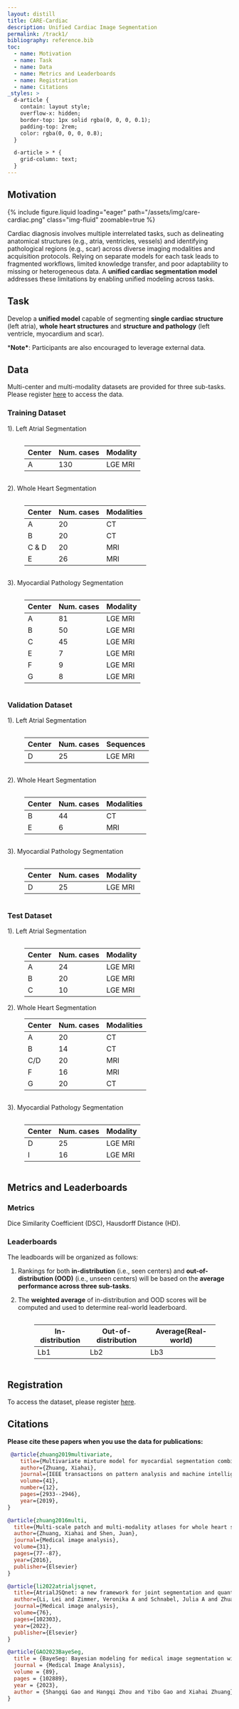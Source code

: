 ```yaml
---
layout: distill
title: CARE-Cardiac
description: Unified Cardiac Image Segmentation
permalink: /track1/
bibliography: reference.bib
toc:
  - name: Motivation
  - name: Task
  - name: Data
  - name: Metrics and Leaderboards
  - name: Registration
  - name: Citations
_styles: >
  d-article {
    contain: layout style;
    overflow-x: hidden;
    border-top: 1px solid rgba(0, 0, 0, 0.1);
    padding-top: 2rem;
    color: rgba(0, 0, 0, 0.8);
  }

  d-article > * {
    grid-column: text;
  }
---
```


## Motivation

{% include figure.liquid loading="eager" path="/assets/img/care-cardiac.png" class="img-fluid" zoomable=true %}

Cardiac diagnosis involves multiple interrelated tasks, such as delineating anatomical structures (e.g., atria, ventricles, vessels) and identifying pathological regions (e.g., scar) across diverse imaging modalities and acquisition protocols. Relying on separate models for each task leads to fragmented workflows, limited knowledge transfer, and poor adaptability to missing or heterogeneous data. A **unified cardiac segmentation model** addresses these limitations by enabling unified modeling across tasks. 

## Task

Develop a **unified model** capable of segmenting **single cardiac structure** (left atria), **whole heart structures** and **structure and pathology** (left ventricle, myocardium and scar).

***Note\***: Participants are also encouraged to leverage external data.


## Data

Multi-center and multi-modality datasets are provided for three sub-tasks. Please register [here](http://zmic.org.cn/care_2025/eval/register?track=cardiac) to access the data. 

### Training Dataset

1). Left Atrial Segmentation

<div style="display: flex; justify-content: center;">
<table class="table table-sm table-hover border-bottom" style="table-layout:fixed;width:85%;align:center;">
  <thead>
    <tr>
      <th scope="col">Center</th>
      <th scope="col">Num. cases</th>
      <th scope="col">Modality</th>
    </tr>
  </thead>
  <tbody>
    <tr>
      <td>A</td>
      <td>130</td>
      <td>LGE MRI</td>
    </tr>
  </tbody>
</table>
</div>

2). Whole Heart Segmentation

<div style="display: flex; justify-content: center;">
<table class="table table-sm table-hover border-bottom" style="table-layout:fixed;width:85%;align:center;">
  <thead>
    <tr>
      <th scope="col">Center</th>
      <th scope="col">Num. cases</th>
      <th scope="col">Modalities</th>
    </tr>
  </thead>
  <tbody>
    <tr>
      <td>A</td>
      <td>20</td>
      <td>CT</td>
    </tr>
    <tr>
      <td>B</td>
      <td>20</td>
      <td>CT</td>
    </tr>
    <tr>
      <td>C & D</td>
      <td>20</td>
      <td>MRI</td>
    </tr>
    <tr>
      <td>E</td>
      <td>26</td>
      <td>MRI</td>
    </tr>
  </tbody>
</table>
</div>



3). Myocardial Pathology Segmentation

<div style="display: flex; justify-content: center;">
<table class="table table-sm table-hover border-bottom" style="table-layout:fixed;width:85%;align:center;">
  <thead>
    <tr>
      <th scope="col">Center</th>
      <th scope="col">Num. cases</th>
      <th scope="col">Modality</th>
    </tr>
  </thead>
  <tbody>
    <tr>
      <td>A</td>
      <td>81</td>
      <td>LGE MRI</td>
    </tr>
    <tr>
      <td>B</td>
      <td>50</td>
      <td>LGE MRI</td>
    </tr>
    <tr>
      <td>C</td>
      <td>45</td>
      <td>LGE MRI</td>
    </tr>
    <tr>
      <td>E</td>
      <td>7</td>
      <td>LGE MRI</td>
    </tr>
    <tr>
      <td>F</td>
      <td>9</td>
      <td>LGE MRI</td>
    </tr>
    <tr>
      <td>G</td>
      <td>8</td>
      <td>LGE MRI</td>
    </tr>
  </tbody>
</table>
</div>


### Validation Dataset

 1).  Left Atrial Segmentation

<div style="display: flex; justify-content: center;">
<table class="table table-sm table-hover border-bottom" style="table-layout:fixed;width:85%;align:center;">
  <thead>
    <tr>
      <th scope="col">Center</th>
      <th scope="col">Num. cases</th>
      <th scope="col">Sequences</th>
    </tr>
  </thead>
  <tbody>
    <tr>
      <td>D</td>
      <td>25</td>
      <td>LGE MRI</td>
    </tr>
  </tbody>
</table>
</div>



 2). Whole Heart Segmentation

<div style="display: flex; justify-content: center;">
<table class="table table-sm table-hover border-bottom" style="table-layout:fixed;width:85%;align:center;">
  <thead>
    <tr>
      <th scope="col">Center</th>
      <th scope="col">Num. cases</th>
      <th scope="col">Modalities</th>
    </tr>
  </thead>
  <tbody>
    <tr>
      <td>B</td>
      <td>44</td>
      <td>CT</td>
    </tr>
    <tr>
      <td>E</td>
      <td>6</td>
      <td>MRI</td>
    </tr>
  </tbody>
</table>
</div>


 3). Myocardial Pathology Segmentation

<div style="display: flex; justify-content: center;">
<table class="table table-sm table-hover border-bottom" style="table-layout:fixed;width:85%;align:center;">
  <thead>
    <tr>
      <th scope="col">Center</th>
      <th scope="col">Num. cases</th>
      <th scope="col">Modality</th>
    </tr>
  </thead>
  <tbody>
    <tr>
      <td>D</td>
      <td>25</td>
      <td>LGE MRI</td>
    </tr>
  </tbody>
</table>
</div>




### Test Dataset

1). Left Atrial Segmentation

<div style="display: flex; justify-content: center;">
<table class="table table-sm table-hover border-bottom" style="table-layout:fixed;width:85%;align:center;">
  <thead>
    <tr>
      <th scope="col">Center</th>
      <th scope="col">Num. cases</th>
      <th scope="col">Modality</th>
    </tr>
  </thead>
  <tbody>
     <tr>
      <td>A</td>
      <td>24</td>
      <td>LGE MRI</td>
    </tr>
    <tr>
      <td>B</td>
      <td>20</td>
      <td>LGE MRI</td>
    </tr>
    <tr>
      <td>C</td>
      <td>10</td>
      <td>LGE MRI</td>
    </tr> 
  </tbody>
</table>
</div>
2). Whole Heart Segmentation

<div style="display: flex; justify-content: center;">
<table class="table table-sm table-hover border-bottom" style="table-layout:fixed;width:85%;align:center;">
  <thead>
    <tr>
      <th scope="col">Center</th>
      <th scope="col">Num. cases</th>
      <th scope="col">Modalities</th>
    </tr>
  </thead>
  <tbody>
    <tr>
      <td>A</td>
      <td>20</td>
      <td>CT</td>
    </tr>
    <tr>
      <td>B</td>
      <td>14</td>
      <td>CT</td>
    </tr>
    <tr>
      <td>C/D</td>
      <td>20</td>
      <td>MRI</td>
    </tr>
    <tr>
      <td>F</td>
      <td>16</td>
      <td>MRI</td>
    </tr>
    <tr>
      <td>G</td>
      <td>20</td>
      <td>CT</td>
    </tr>
  </tbody>
</table>
</div>


3). Myocardial Pathology Segmentation

<div style="display: flex; justify-content: center;">
<table class="table table-sm table-hover border-bottom" style="table-layout:fixed;width:85%;align:center;">
  <thead>
    <tr>
      <th scope="col">Center</th>
      <th scope="col">Num. cases</th>
      <th scope="col">Modality</th>
    </tr>
  </thead>
  <tbody>
    <tr>
      <td>D</td>
      <td>25</td>
      <td>LGE MRI</td>
    </tr>
    <tr>
      <td>I</td>
      <td>16</td>
      <td>LGE MRI</td>
    </tr>
  </tbody>
</table>
</div>






## Metrics and Leaderboards

### Metrics

Dice Similarity Coefficient (DSC), Hausdorff Distance (HD).

### Leaderboards

The leadboards will be organized as follows: 
1. Rankings for both **in-distribution** (i.e., seen centers) and **out-of-distribution (OOD)** (i.e., unseen centers) will be based on the **average performance across three sub-tasks**.

2. The **weighted average** of in-distribution and OOD scores will be computed and used to determine real-world leaderboard.

   <div style="display: flex; justify-content: center;">
   <table class="table table-sm table-hover border-bottom" style="table-layout:fixed;width:85%;align:center;">
     <thead>
       <tr>
         <th scope="col">In-distribution</th>
         <th scope="col">Out-of-distribution</th>
         <th scope="col">Average(Real-world)</th>
       </tr>
     </thead>
     <tbody>
       <tr>
         <td>Lb1</td>
         <td>Lb2</td>
         <td>Lb3</td>
       </tr>
     </tbody>
   </table>
   </div>


## Registration
To access the dataset, please register [here](http://zmic.org.cn/care_2025/eval/register?track=cardiac).


## Citations
**Please cite these papers when you use the data for publications:**
```bib
 @article{zhuang2019multivariate,
    title={Multivariate mixture model for myocardial segmentation combining multi-source images},
    author={Zhuang, Xiahai},
    journal={IEEE transactions on pattern analysis and machine intelligence},
    volume={41},
    number={12},
    pages={2933--2946},
    year={2019},
}

@article{zhuang2016multi,
  title={Multi-scale patch and multi-modality atlases for whole heart segmentation of MRI},
  author={Zhuang, Xiahai and Shen, Juan},
  journal={Medical image analysis},
  volume={31},
  pages={77--87},
  year={2016},
  publisher={Elsevier}
}

@article{li2022atrialjsqnet,
  title={AtrialJSQnet: a new framework for joint segmentation and quantification of left atrium and scars incorporating spatial and shape information},
  author={Li, Lei and Zimmer, Veronika A and Schnabel, Julia A and Zhuang, Xiahai},
  journal={Medical image analysis},
  volume={76},
  pages={102303},
  year={2022},
  publisher={Elsevier}
}

@article{GAO2023BayeSeg,
  title = {BayeSeg: Bayesian modeling for medical image segmentation with interpretable generalizability},
  journal = {Medical Image Analysis},
  volume = {89},
  pages = {102889},
  year = {2023},
  author = {Shangqi Gao and Hangqi Zhou and Yibo Gao and Xiahai Zhuang},
}
```
